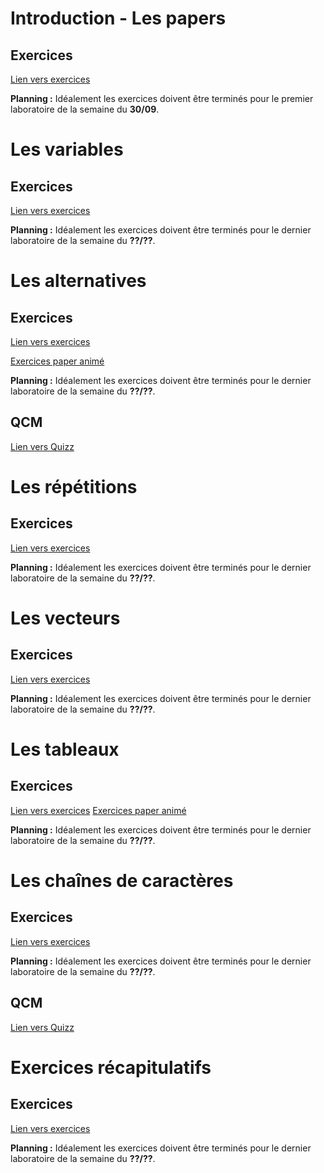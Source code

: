 # Introduction - Les papers
## Exercices
[Lien vers exercices](https://tech.io/playgrounds/49038/exercices-paper/paper)

**Planning :** Idéalement les exercices doivent être terminés pour le premier laboratoire de la semaine du **30/09**.

# Les variables
## Exercices
[Lien vers exercices](https://tech.io/playgrounds/51044/les-variables/exercice-1)

**Planning :** Idéalement les exercices doivent être terminés pour le dernier laboratoire de la semaine du **??/??**.

# Les alternatives
## Exercices
[Lien vers exercices](https://tech.io/playgrounds/51045/les-alternatives/exercice-1)

[Exercices paper animé](https://tech.io/playgrounds/51349/exercices-papers-animes---la-fourmi-de-langton---enonces)

**Planning :** Idéalement les exercices doivent être terminés pour le dernier laboratoire de la semaine du **??/??**.

## QCM
[Lien vers Quizz](https://forms.gle/77ucvfeka437pdmN8)


# Les répétitions
## Exercices
[Lien vers exercices](https://tech.io/playgrounds/51047/les-repetitions/introduction)

**Planning :** Idéalement les exercices doivent être terminés pour le dernier laboratoire de la semaine du **??/??**.


# Les vecteurs
## Exercices
[Lien vers exercices]()

**Planning :** Idéalement les exercices doivent être terminés pour le dernier laboratoire de la semaine du **??/??**.


# Les tableaux
## Exercices
[Lien vers exercices]()
[Exercices paper animé](https://tech.io/playgrounds/51349/exercices-papers-animes---la-fourmi-de-langton---enonces)

**Planning :** Idéalement les exercices doivent être terminés pour le dernier laboratoire de la semaine du **??/??**.



# Les chaînes de caractères
## Exercices
[Lien vers exercices]()

**Planning :** Idéalement les exercices doivent être terminés pour le dernier laboratoire de la semaine du **??/??**.

## QCM
[Lien vers Quizz]()

# Exercices récapitulatifs
## Exercices
[Lien vers exercices]()

**Planning :** Idéalement les exercices doivent être terminés pour le dernier laboratoire de la semaine du **??/??**.

